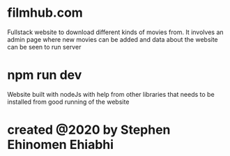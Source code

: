 # filmhub.com
Fullstack website to download different kinds of movies from. It involves an admin page where new movies can be added and data about the website can be seen
to run server 
# npm run dev
Website built with nodeJs with help from other libraries that needs to be installed from good running of the website
# created @2020 by Stephen Ehinomen Ehiabhi

